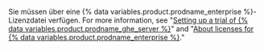 Sie müssen über eine {% data variables.product.prodname_enterprise %}-Lizenzdatei verfügen. For more information, see "[Setting up a trial of {% data variables.product.prodname_ghe_server %}](/get-started/signing-up-for-github/setting-up-a-trial-of-github-enterprise-server#setting-up-your-trial-of-github-enterprise-server)" and "[About licenses for {% data variables.product.prodname_enterprise %}](/billing/managing-your-license-for-github-enterprise/about-licenses-for-github-enterprise)."
